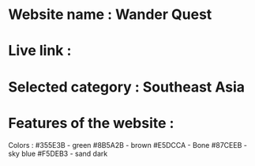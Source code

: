# Website name  : Wander Quest
# Live link : 
# Selected category : Southeast Asia

# Features of the website :





Colors :
#355E3B - green
#8B5A2B - brown
#E5DCCA - Bone
#87CEEB - sky blue
#F5DEB3 - sand dark